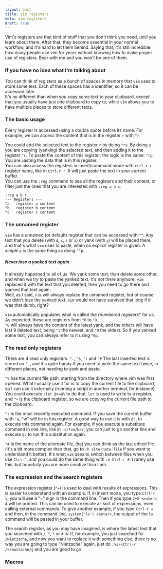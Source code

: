 ```yaml
---
layout: post
title: Vim registers
meta: vim registers
draft: true
---
```


Vim's registers are that kind of stuff that you don't think you need, until you learn about them. After that, they become essential in your normal workflow, 
and it's hard to let them behind. Saying that, it's still incredible how many people use vim for years without knowing how to make proper use of registers.
Bear with me and you won't be one of them.

### If you have no idea what I'm talking about

You can think of registers as a bunch of spaces in memory that `vim` uses to store some text. Each of these spaces has a identifier, so it can be accessed later.  
It's no different than when you copy some text to your clipboard, except that you usually have just one clipboard to copy to, while `vim` allows you to have multiple
places to store different texts.

### The basic usage

Every register is accessed using a double quote before its name. For example, we can access the content that is in the register `r` with `"r`.

You could add the selected text to the register `r` by doing `"ry`. By doing `y` you are copying (yanking) the selected text, and then adding it to the register `"r`.
To paste the content of this register, the logic is the same: `"rp`. You are `p`asting the data that is in this register.  
You can also access the registers in insert/command mode with `ctrl-r` + register name, like in `Ctrl-r r`. It will just paste the text in your current buffer.  
You can use the `:reg` command to see all the registers and their content, or filter just the ones that you are interested with `:reg a b c`.

```
:reg a b c
--- Registers ---
"a   register a content
"b   register b content
"c   register c content
```

### The unnamed register

`vim` has a unnamed (or default) register that can be accessed with `""`. Any text that you delete (with `d`, `c`, `s` or `x`) or yank (with `y`) will be placed there, and that's what `vim` uses to `p`aste, when no explicit register is given.
A simple `p` is the same thing as doing `""p`.

##### Never lose a yanked text again

It already happened to all of us. We yank some text, than delete some other, and when we try to paste the yanked text, it's not there anymore, `vim` replaced it with the text that you deleted, then you need
to go there and yanked that text again.  
Well, as I said, `vim` will always replace the unnamed register, but of course we didn't lose the yanked text, `vim` would not have survived that long if it was that dumb, right?

`vim` automatically populates what is called the *rnumbered registers** for us. As expected, these are registers from `"0` to `"9`.  
`"0` will always have the content of the latest yank,
and the others will have last 9 deleted text, being `"1` the newest, and `"9` the oldest. So if you yanked some text, you can always refer to it using `"0p`.

### The read only registers

There are 4 read only registers: `".`, `"%`, `":` and `"#` 
The last inserted text is stored on `".`, and it's quite handy if you need to write the same text twice, in different places, not needing to yank and paste.

`"%` has the current file path, starting from the directory where vim was first opened. What I usually use it for is to copy
the current file to the clipboard, so I can use it externally (running a script in another terminal, for instance). You could execute `:let @+=@%` to do that. `let` is used to write to a register,
and `"+` is the clipboard register, so we are copying the current file path to the clipboard.

`":` is the most recently executed command. If you save the current buffer with `:w`, "w" will be in this register. A good way to use it is with `@:`, to execute this command again.
For example, if you execute a substitute command in one line, like in `:s/foo/bar`, you can just to go another line and execute `@:` to run this substitution again.

`"#` is the name of the alternate file, that you can think as the last edited file (it's a bit more complex than that, go to `:h alternate-file` if you want to understand it better).
It's what `vim` uses to switch between files when you use `Ctrl-^`, and you could do the same thing with `:e Ctrl-r #`. I rarely use this, but hopefully you are more creative than I am.

### The expression and the search registers

The expression register (`"=`) is used to deal with results of expressions. This is easier to understand with an example. If, in insert mode, you type `Ctrl-r =`, you will see a "=" sign
in the command line. Then if you type `2+2 <enter>`, `4` will be printed. This can be used to execute all sort of expressions, even calling external commands. To give
another example, if you type `Ctrl-r =` and then, in the command line, `system('ls') <enter>`, the output of the `ls` command will be pasted in your buffer.

The search register, as you may have imagined, is where the latest text that you searched with `/`, `?`, `*` or `#` is. If, for example, you just searched for `/Nietzsche`, and now you want
to replace it with something else, there is no way you are going to type "Nietzsche" again, just do `:%s/<Ctrl-r />/mustache/g` and you are good to go.


### Macros
